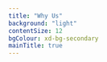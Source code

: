 ```yaml
---
title: "Why Us"
background: "light"
contentSize: 12
bgColour: xd-bg-secondary
mainTitle: true
---
```

